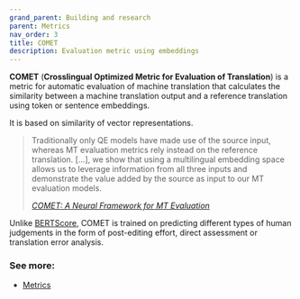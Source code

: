 ```yaml
---
grand_parent: Building and research
parent: Metrics
nav_order: 3
title: COMET
description: Evaluation metric using embeddings
---
```


**COMET** (**Crosslingual Optimized Metric for Evaluation of Translation**) is a metric for automatic evaluation of machine translation that calculates the similarity between a machine translation output and a reference translation using token or sentence embeddings.

It is based on similarity of vector representations.

> Traditionally only QE models have made use of the source input, whereas MT evaluation metrics rely instead on the reference translation. [...], we show that using a multilingual embedding space allows us to leverage information from all three inputs and demonstrate the value added by the source as input to our MT evaluation models.
>
> [*COMET: A Neural Framework for MT Evaluation*](https://aclanthology.org/2020.emnlp-main.213.pdf)

Unlike [BERTScore](bertscore.md), COMET is trained on predicting different types of human judgements in the form of post-editing effort, direct assessment or translation error analysis.

### See more:

- [Metrics](/../resources/publications#metrics)
